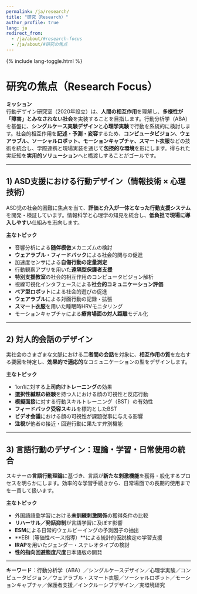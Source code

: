 ```yaml
---
permalink: /ja/research/
title: "研究（Research）"
author_profile: true
lang: ja
redirect_from:
  - /ja/about/#research-focus
  - /ja/about/#研究の焦点
---
```


{% include lang-toggle.html %}

# 研究の焦点（Research Focus）

**ミッション**  
行動デザイン研究室（2020年設立）は、**人間の相互作用**を理解し、**多様性が「障害」とみなされない社会**を実装することを目指します。行動分析学（ABA）を基盤に、**シングルケース実験デザイン**と**心理学実験**で行動を系統的に検討します。社会的相互作用を**記述・予測・変容**するため、**コンピュータビジョン、ウェアラブル、ソーシャルロボット、モーションキャプチャ、スマート衣服**などの技術を統合し、学際連携と現場実装を通じて**包摂的な環境**を形にします。得られた実証知を**実用的ソリューション**へと橋渡しすることがゴールです。

---

## 1) ASD支援における行動デザイン（情報技術 × 心理技術）
ASD児の社会的困難に焦点を当て、**評価と介入が一体となった行動支援システム**を開発・検証しています。情報科学と心理学の知見を統合し、**低負担で現場に導入しやすい**仕組みを志向します。

**主なトピック**
- 音響分析による**随伴模倣**メカニズムの検討  
- **ウェアラブル・フィードバック**による社会的関与の促進  
- 加速度センサによる**自傷行動の定量測定**  
- 行動観察アプリを用いた**遠隔型保護者支援**  
- **特別支援教室**の社会的相互作用のコンピュータビジョン解析  
- 視線可視化インタフェースによる**社会的コミュニケーション評価**  
- **ペア型ロボット**による社会的遊びの促進  
- **ウェアラブル**による対面行動の記録・拡張  
- **スマート衣服**を用いた睡眠時HRVモニタリング  
- モーションキャプチャによる**療育場面の対人距離**モデル化

---

## 2) 対人的会話のデザイン
実社会のさまざまな文脈における**二者間の会話**を対象に、**相互作用の質**を左右する要因を特定し、**効果的で適応的**なコミュニケーションの型をデザインします。

**主なトピック**
- 1on1に対する**上司向けトレーニング**の効果  
- **選択性緘黙の経験**を持つ人における顔の可視性と反応行動  
- **模擬面接**に対する行動スキルトレーニング（BST）の有効性  
- **フィードバック受容スキル**を標的としたBST  
- **ビデオ会議**における顔の可視性が課題従事に与える影響  
- **注視**が他者の接近・回避行動に果たす弁別機能

---

## 3) 言語行動のデザイン：理論・学習・日常使用の統合
スキナーの**言語行動理論**に基づき、言語が**新たな刺激機能**を獲得・般化するプロセスを明らかにします。効率的な学習手続きから、日常場面での長期的使用までを一貫して扱います。

**主なトピック**
- 外国語語彙学習における**未訓練刺激関係**の獲得条件の比較  
- **リハーサル／発話抑制**が言語学習に及ぼす影響  
- **ESM**による日常的ウェルビーイングの予測因子の抽出  
- **EBI（等価性ベース指導）**による統計的仮説検定の学習支援  
- **IRAP**を用いたジェンダー・ステレオタイプの検討  
- **性的指向回避態度尺度**日本語版の開発

---

**キーワード**：行動分析学（ABA）／シングルケースデザイン／心理学実験／コンピュータビジョン／ウェアラブル・スマート衣服／ソーシャルロボット／モーションキャプチャ／保護者支援／インクルーシブデザイン／実環境研究

